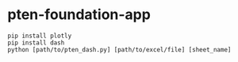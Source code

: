 # pten-foundation-app
```
pip install plotly
pip install dash
python [path/to/pten_dash.py] [path/to/excel/file] [sheet_name]
```
